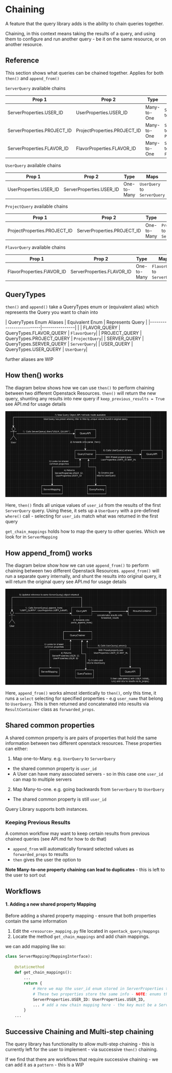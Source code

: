 # Chaining

A feature that the query library adds is the ability to chain queries together.

Chaining, in this context means taking the results of a query, and using them to configure and run another query
    - be it on the same resource, or on another resource.

## Reference
This section shows what queries can be chained together. Applies for both `then()` and `append_from()`

`ServerQuery` available chains

| Prop 1                      | Prop 2                       | Type        | Maps                            |
|-----------------------------|------------------------------|-------------|---------------------------------|
| ServerProperties.USER_ID    | UserProperties.USER_ID       | Many-to-One | `ServerQuery` to `UserQuery`    |
| ServerProperties.PROJECT_ID | ProjectProperties.PROJECT_ID | Many-to-One | `ServerQuery` to `ProjectQuery` |
| ServerProperties.FLAVOR_ID  | FlavorProperties.FLAVOR_ID   | Many-to-One | `ServerQuery` to `FlavorQuery`  |


`UserQuery` available chains

| Prop 1                 | Prop 2                   | Type        | Maps                         |
|------------------------|--------------------------|-------------|------------------------------|
| UserProperties.USER_ID | ServerProperties.USER_ID | One-to-Many | `UserQuery` to `ServerQuery` |


`ProjectQuery` available chains

| Prop 1                       | Prop 2                      | Type        | Maps                            |
|------------------------------|-----------------------------|-------------|---------------------------------|
| ProjectProperties.PROJECT_ID | ServerProperties.PROJECT_ID | One-to-Many | `ProjectQuery` to `ServerQuery` |


`FlavorQuery` available chains

| Prop 1                     | Prop 2                     | Type        | Maps                           |
|----------------------------|----------------------------|-------------|--------------------------------|
| FlavorProperties.FlAVOR_ID | ServerProperties.FLAVOR_ID | One-to-Many | `FlavorQuery` to `ServerQuery` |


## QueryTypes
`then()` and `append()` take a QueryTypes enum or (equivalent alias) which represents the Query you want to chain into

| QueryTypes Enum Aliases | Equivalent Enum        | Represents Query |
|-------------------------|----------------| |
| FLAVOR_QUERY            | QueryTypes.FLAVOR_QUERY  | `FlavorQuery`|
| PROJECT_QUERY           | QueryTypes.PROJECT_QUERY | `ProjectQuery`|
| SERVER_QUERY            | QueryTypes.SERVER_QUERY  | `ServerQuery`|
| USER_QUERY              | QueryTypes.USER_QUERY    | `UserQuery`|

further aliases are WIP

## How then() works

The diagram below shows how we can use `then()` to perform chaining between two different Openstack Resources.
`then()` will return the new query, shunting any results into new query if `keep_previous_results = True`
see API.md for usage details

![Diagram showing how then() works when going from ServerQuery to UserQuery](./imgs/then-workflow.png)

Here, `then()` finds all unique values of `user_id` from the results of the first `ServerQuery` query.
Using these, it sets up a `UserQuery` with a pre-defined `where()` call - selecting for `user_ids` match
what was returned in the first query

`get_chain_mappings` holds how to map the query to other queries. Which we look for in `ServerMapping`

## How append_from() works

The diagram below show how we can use `append_from()` to perform chaining between two different Openstack Resources.
`append_from()` will run a separate query internally, and shunt the results into original query, it will return the original query
see API.md for usage details

![Diagram showing how append_from() works when going from ServerQuery to UserQuery](./imgs/append-from-workflow.png)

Here, `append_from()` works almost identically to `then()`, only this time, it runs a `select` selecting for specified
properties - e.g `user_name` that belong to `UserQuery`. This is then returned and concatenated into results via
`ResultContainer` class as `forwarded_props`.



## Shared common properties

A shared common property is are pairs of properties that hold the same information between two different openstack
resources. These properties can either:
1. Map one-to-Many. e.g. `UserQuery` to `ServerQuery`
- the shared common property is `user_id`
- A User can have many associated servers - so in this case one `user_id` can map to multiple servers


2. Map Many-to-one. e.g. going backwards from `ServerQuery` to `UserQuery`
- The shared common property is still `user_id`

Query Library supports both instances.


### Keeping Previous Results

A common workflow may want to keep certain results from previous chained queries (see API.md for how to do that)

- `append_from` will automatically forward selected values as `forwarded_props` to results
- `then` gives the user the option to

**Note Many-to-one property chaining can lead to duplicates** - this is left to the user to sort out


## Workflows


#### 1. Adding a new shared property Mapping

Before adding a shared property mapping - ensure that both properties contain the same information

1. Edit the `<resource>_mapping.py` file located in `opentack_query/mappngs`
2. Locate the method `get_chain_mappings` and add chain mappings.

we can add mapping like so:
```python
class ServerMapping(MappingInterface):

    @staticmethod
    def get_chain_mappings():
        ...
        return {
            # Here we map the user_id enum stored in ServerProperties to the user_id enum stored in UserProperties
            # These two properties store the same info - NOTE: enums that map together do not require same name
            ServerProperties.USER_ID: UserProperties.USER_ID,
            ... # add a new chain mapping here - the key must be a ServerProperties enum
        }
    ...
```

## Successive Chaining and Multi-step chaining
The query library has functionality to allow multi-step chaining - this is currently left for the user to implement
    - via successive `then()` chaining.

If we find that there are workflows that require successive chaining - we can add it as a `pattern` - this is a WIP
